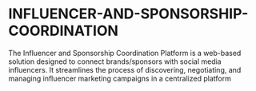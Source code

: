# INFLUENCER-AND-SPONSORSHIP-COORDINATION
The Influencer and Sponsorship Coordination Platform is a web-based solution designed to connect brands/sponsors with social media influencers. It streamlines the process of discovering, negotiating, and managing influencer marketing campaigns in a centralized platform
